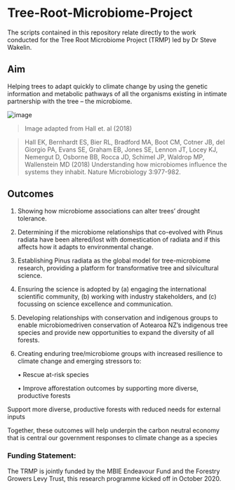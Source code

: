 # Tree-Root-Microbiome-Project
The scripts contained in this repository relate directly to the work conducted for the Tree Root Microbiome Project (TRMP) led by Dr Steve Wakelin.

## Aim

Helping trees to adapt quickly to climate change by using the genetic information and metabolic pathways of all the organisms existing in intimate partnership with the tree – the microbiome.


![image](https://user-images.githubusercontent.com/90012658/156642375-f816bffb-c9b6-476e-a959-e973a30ab37e.png)
> Image adapted from Hall et. al (2018)

> Hall EK, Bernhardt ES, Bier RL, Bradford MA, Boot CM, Cotner JB, del Giorgio PA, Evans SE, Graham EB, Jones SE, Lennon JT, Locey KJ, Nemergut D, Osborne BB, Rocca JD, Schimel JP, Waldrop MP, Wallenstein MD (2018) Understanding how microbiomes influence the systems they inhabit. Nature Microbiology 3:977-982.

## Outcomes

1. Showing how microbiome associations can alter trees’ drought tolerance.

2. Determining if the microbiome relationships that co-evolved with Pinus radiata have been altered/lost with domestication of radiata and if this affects how it adapts to environmental change.

3. Establishing Pinus radiata as the global model for tree-microbiome research, providing a platform for transformative tree and silvicultural science.

4. Ensuring the science is adopted by (a) engaging the international scientific community, (b) working with industry stakeholders, and (c) focussing on science excellence and communication.

5. Developing relationships with conservation and indigenous groups to enable microbiomedriven conservation of Aotearoa NZ’s indigenous tree species and provide new opportunities to expand the diversity of all forests.

6. Creating enduring tree/microbiome groups with increased resilience to climate change and emerging stressors to:

      •  Rescue at-risk species

      • Improve afforestation outcomes by supporting more diverse, productive forests

Support more diverse, productive forests with reduced needs for external inputs

Together, these outcomes will help underpin the carbon neutral economy that is central our government responses to climate change as a species

### Funding Statement:

The TRMP is jointly funded by the MBIE Endeavour Fund and the Forestry Growers Levy Trust, this research programme kicked off in October 2020.
